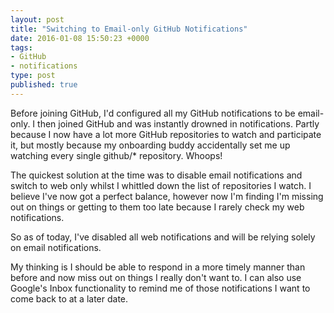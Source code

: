 ```yaml
---
layout: post
title: "Switching to Email-only GitHub Notifications"
date: 2016-01-08 15:50:23 +0000
tags:
- GitHub
- notifications
type: post
published: true
---
```


Before joining GitHub, I'd configured all my GitHub notifications to be email-only.  I then joined GitHub and was instantly drowned in notifications.  Partly because I now have a lot more GitHub repositories to watch and participate it, but mostly because my onboarding buddy accidentally set me up watching every single github/* repository.  Whoops!

The quickest solution at the time was to disable email notifications and switch to web only whilst I whittled down the list of repositories I watch.  I believe I've now got a perfect balance, however now I'm finding I'm missing out on things or getting to them too late because I rarely check my web notifications.

So as of today, I've disabled all web notifications and will be relying solely on email notifications.

My thinking is I should be able to respond in a more timely manner than before and now miss out on things I really don't want to.  I can also use Google's Inbox functionality to remind me of those notifications I want to come back to at a later date.
